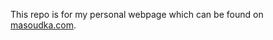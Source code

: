 This repo is for my personal webpage which can be found on [masoudka.com](https://www.masoudka.com/).
